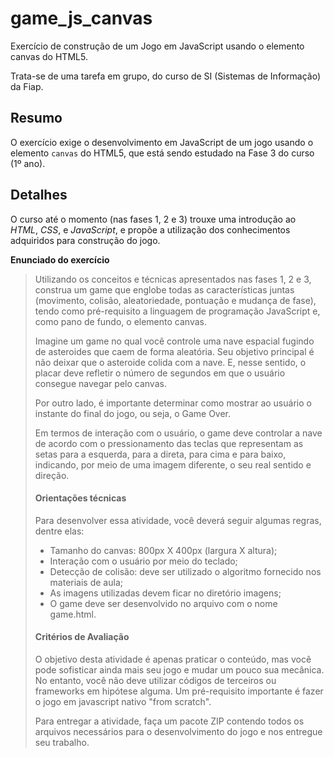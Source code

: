 # game_js_canvas
Exercício de construção de um Jogo em JavaScript usando o elemento canvas do HTML5.

Trata-se de uma tarefa em grupo, do curso de SI (Sistemas de Informação) da Fiap.

## Resumo
O exercício exige o desenvolvimento em JavaScript de um jogo usando o elemento `canvas` do HTML5, que está sendo estudado na Fase 3 do curso (1º ano).

## Detalhes
O curso até o momento (nas fases 1, 2 e 3) trouxe uma introdução ao *HTML*, *CSS*, e *JavaScript*, e propõe a utilização dos conhecimentos adquiridos para construção do jogo.

**Enunciado do exercício**
> Utilizando os conceitos e técnicas apresentados nas fases 1, 2 e 3, construa um game que englobe todas as características juntas (movimento, colisão, aleatoriedade, pontuação e mudança de fase), tendo como pré-requisito a linguagem de programação JavaScript e, como pano de fundo, o elemento canvas.
>
> Imagine um game no qual você controle uma nave espacial fugindo de asteroides que caem de forma aleatória. Seu objetivo principal é não deixar que o asteroide colida com a nave. E, nesse sentido, o placar deve refletir o número de segundos em que o usuário consegue navegar pelo canvas.
> 
> Por outro lado, é importante determinar como mostrar ao usuário o instante do final do jogo, ou seja, o Game Over.
> 
> Em termos de interação com o usuário, o game deve controlar a nave de acordo com o pressionamento das teclas que representam as setas para a esquerda, para a direta, para cima e para baixo, indicando, por meio de uma imagem diferente, o seu real sentido e direção.
>
> #### Orientações técnicas
>
> Para desenvolver essa atividade, você deverá seguir algumas regras, dentre elas:
>
> - Tamanho do canvas: 800px X 400px (largura X altura);
> - Interação com o usuário por meio do teclado;
> - Detecção de colisão: deve ser utilizado o algoritmo fornecido nos materiais de aula;
> - As imagens utilizadas devem ficar no diretório imagens;
> - O game deve ser desenvolvido no arquivo com o nome game.html.
>
> #### Critérios de Avaliação
>
> O objetivo desta atividade é apenas praticar o conteúdo, mas você pode sofisticar ainda mais seu jogo e mudar um pouco sua mecânica. No entanto, você não deve utilizar códigos de terceiros ou frameworks em hipótese alguma. Um pré-requisito importante é fazer o jogo em javascript nativo "from scratch".
>
> Para entregar a atividade, faça um pacote ZIP contendo todos os arquivos necessários para o desenvolvimento do jogo e nos entregue seu trabalho.

